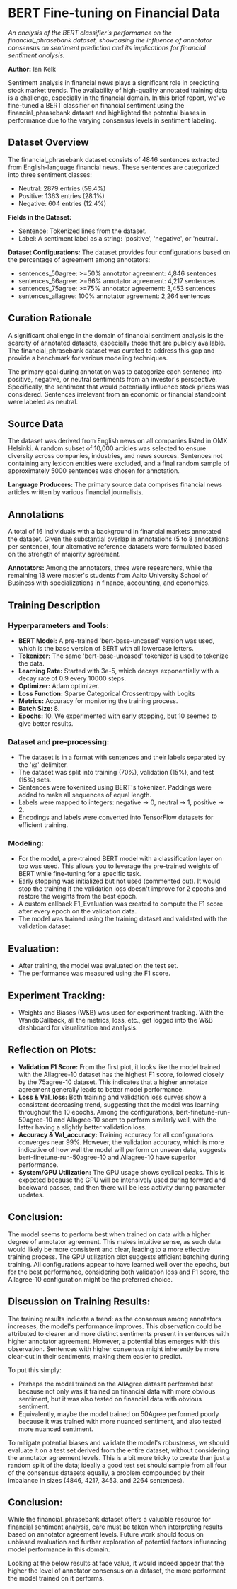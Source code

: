 # BERT Fine-tuning on Financial Data

_An analysis of the BERT classifier's performance on the financial_phrasebank dataset, showcasing the influence of annotator consensus on sentiment prediction and its implications for financial sentiment analysis._

**Author:** Ian Kelk

Sentiment analysis in financial news plays a significant role in predicting stock market trends. The availability of high-quality annotated training data is a challenge, especially in the financial domain. In this brief report, we've fine-tuned a BERT classifier on financial sentiment using the financial_phrasebank dataset and highlighted the potential biases in performance due to the varying consensus levels in sentiment labeling.

## Dataset Overview

The financial_phrasebank dataset consists of 4846 sentences extracted from English-language financial news. These sentences are categorized into three sentiment classes:
- Neutral: 2879 entries (59.4%)
- Positive: 1363 entries (28.1%)
- Negative: 604 entries (12.4%)

**Fields in the Dataset:**
- Sentence: Tokenized lines from the dataset.
- Label: A sentiment label as a string: 'positive', 'negative', or 'neutral'.

**Dataset Configurations:**
The dataset provides four configurations based on the percentage of agreement among annotators:
- sentences_50agree: >=50% annotator agreement: 4,846 sentences
- sentences_66agree: >=66% annotator agreement: 4,217 sentences
- sentences_75agree: >=75% annotator agreement: 3,453 sentences
- sentences_allagree: 100% annotator agreement: 2,264 sentences

## Curation Rationale

A significant challenge in the domain of financial sentiment analysis is the scarcity of annotated datasets, especially those that are publicly available. The financial_phrasebank dataset was curated to address this gap and provide a benchmark for various modeling techniques.

The primary goal during annotation was to categorize each sentence into positive, negative, or neutral sentiments from an investor's perspective. Specifically, the sentiment that would potentially influence stock prices was considered. Sentences irrelevant from an economic or financial standpoint were labeled as neutral.

## Source Data

The dataset was derived from English news on all companies listed in OMX Helsinki. A random subset of 10,000 articles was selected to ensure diversity across companies, industries, and news sources. Sentences not containing any lexicon entities were excluded, and a final random sample of approximately 5000 sentences was chosen for annotation. 

**Language Producers:**
The primary source data comprises financial news articles written by various financial journalists.

## Annotations

A total of 16 individuals with a background in financial markets annotated the dataset. Given the substantial overlap in annotations (5 to 8 annotations per sentence), four alternative reference datasets were formulated based on the strength of majority agreement.

**Annotators:**
Among the annotators, three were researchers, while the remaining 13 were master's students from Aalto University School of Business with specializations in finance, accounting, and economics.

## Training Description

### Hyperparameters and Tools:

- **BERT Model:** A pre-trained 'bert-base-uncased' version was used, which is the base version of BERT with all lowercase letters.
- **Tokenizer:** The same 'bert-base-uncased' tokenizer is used to tokenize the data.
- **Learning Rate:** Started with 3e-5, which decays exponentially with a decay rate of 0.9 every 10000 steps.
- **Optimizer:** Adam optimizer.
- **Loss Function:** Sparse Categorical Crossentropy with Logits
- **Metrics:** Accuracy for monitoring the training process.
- **Batch Size:** 8.
- **Epochs:** 10. We experimented with early stopping, but 10 seemed to give better results.

### Dataset and pre-processing:

- The dataset is in a format with sentences and their labels separated by the '@' delimiter.
- The dataset was split into training (70%), validation (15%), and test (15%) sets.
- Sentences were tokenized using BERT's tokenizer. Paddings were added to make all sequences of equal length.
- Labels were mapped to integers: negative -> 0, neutral -> 1, positive -> 2.
- Encodings and labels were converted into TensorFlow datasets for efficient training.

### Modeling:

- For the model, a pre-trained BERT model with a classification layer on top was used. This allows you to leverage the pre-trained weights of BERT while fine-tuning for a specific task.
- Early stopping was initialized but not used (commented out). It would stop the training if the validation loss doesn't improve for 2 epochs and restore the weights from the best epoch.
- A custom callback F1_Evaluation was created to compute the F1 score after every epoch on the validation data.
- The model was trained using the training dataset and validated with the validation dataset.

## Evaluation:

- After training, the model was evaluated on the test set.
- The performance was measured using the F1 score.

## Experiment Tracking:

- Weights and Biases (W&B) was used for experiment tracking. With the WandbCallback, all the metrics, loss, etc., get logged into the W&B dashboard for visualization and analysis.

## Reflection on Plots:

- **Validation F1 Score:** From the first plot, it looks like the model trained with the Allagree-10 dataset has the highest F1 score, followed closely by the 75agree-10 dataset. This indicates that a higher annotator agreement generally leads to better model performance.
- **Loss & Val_loss:** Both training and validation loss curves show a consistent decreasing trend, suggesting that the model was learning throughout the 10 epochs. Among the configurations, bert-finetune-run-50agree-10 and Allagree-10 seem to perform similarly well, with the latter having a slightly better validation loss.
- **Accuracy & Val_accuracy:** Training accuracy for all configurations converges near 99%. However, the validation accuracy, which is more indicative of how well the model will perform on unseen data, suggests bert-finetune-run-50agree-10 and Allagree-10 have superior performance.
- **System/GPU Utilization:** The GPU usage shows cyclical peaks. This is expected because the GPU will be intensively used during forward and backward passes, and then there will be less activity during parameter updates.

## Conclusion:

The model seems to perform best when trained on data with a higher degree of annotator agreement. This makes intuitive sense, as such data would likely be more consistent and clear, leading to a more effective training process. The GPU utilization plot suggests efficient batching during training. All configurations appear to have learned well over the epochs, but for the best performance, considering both validation loss and F1 score, the Allagree-10 configuration might be the preferred choice.

## Discussion on Training Results:

The training results indicate a trend: as the consensus among annotators increases, the model's performance improves. This observation could be attributed to clearer and more distinct sentiments present in sentences with higher annotator agreement. However, a potential bias emerges with this observation. Sentences with higher consensus might inherently be more clear-cut in their sentiments, making them easier to predict. 

To put this simply:
- Perhaps the model trained on the AllAgree dataset performed best because not only was it trained on financial data with more obvious sentiment, but it was also tested on financial data with obvious sentiment.
- Equivalently, maybe the model trained on 50Agree performed poorly because it was trained with more nuanced sentiment, and also tested more nuanced sentiment.

To mitigate potential biases and validate the model's robustness, we should evaluate it on a test set derived from the entire dataset, without considering the annotator agreement levels. This is a bit more tricky to create than just a random split of the data; ideally a good test set should sample from all four of the consensus datasets equally, a problem compounded by their imbalance in sizes (4846, 4217, 3453, and 2264 sentences).

## Conclusion:

While the financial_phrasebank dataset offers a valuable resource for financial sentiment analysis, care must be taken when interpreting results based on annotator agreement levels. Future work should focus on unbiased evaluation and further exploration of potential factors influencing model performance in this domain.

Looking at the below results at face value, it would indeed appear that the higher the level of annotator consensus on a dataset, the more performant the model trained on it performs.